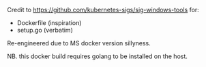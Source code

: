 Credit to https://github.com/kubernetes-sigs/sig-windows-tools for:
* Dockerfile (inspiration)
* setup.go (verbatim)

Re-engineered due to MS docker version sillyness.

NB. this docker build requires golang to be installed on the host.